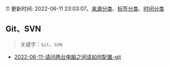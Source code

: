 :alarm_clock: 更新时间: 2022-06-11 23:03:07。[来源分类](../README.md)、[标签分类](../TAGS.md)、[时间分类](../TIMELINE.md)

## Git、SVN


> 关键字：`Git`、`SVN`



- [2022-06-11-请问两台电脑之间该如何配置-git](https://www.v2ex.com/t/858998) 